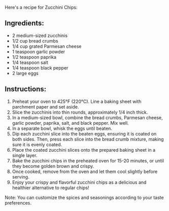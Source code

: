 Here's a recipe for Zucchini Chips:

## Ingredients:
- 2 medium-sized zucchinis
- 1/2 cup bread crumbs
- 1/4 cup grated Parmesan cheese
- 1 teaspoon garlic powder
- 1/2 teaspoon paprika
- 1/4 teaspoon salt
- 1/4 teaspoon black pepper
- 2 large eggs

## Instructions:
1. Preheat your oven to 425°F (220°C). Line a baking sheet with parchment paper and set aside.
2. Slice the zucchinis into thin rounds, approximately 1/4 inch thick.
3. In a medium-sized bowl, combine the bread crumbs, Parmesan cheese, garlic powder, paprika, salt, and black pepper. Mix well.
4. In a separate bowl, whisk the eggs until beaten.
5. Dip each zucchini slice into the beaten eggs, ensuring it is coated on both sides. Then, press each slice into the bread crumb mixture, making sure it is evenly coated.
6. Place the coated zucchini slices onto the prepared baking sheet in a single layer.
7. Bake the zucchini chips in the preheated oven for 15-20 minutes, or until they become golden brown and crispy.
8. Once cooked, remove from the oven and let them cool slightly before serving.
9. Enjoy your crispy and flavorful zucchini chips as a delicious and healthier alternative to regular chips!

Note: You can customize the spices and seasonings according to your taste preferences.